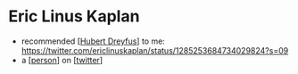 # Eric Linus Kaplan
- recommended [[Hubert Dreyfus]] to me: https://twitter.com/ericlinuskaplan/status/1285253684734029824?s=09
- a [[person]] on [[twitter]]

[//begin]: # "Autogenerated link references for markdown compatibility"
[Hubert Dreyfus]: hubert-dreyfus "Hubert Dreyfus"
[person]: person "Person"
[twitter]: twitter "Twitter"
[//end]: # "Autogenerated link references"